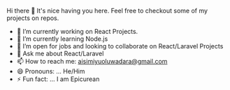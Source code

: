 Hi there 👋
It's nice having you here.
Feel free to checkout some of my projects on repos.
- 🔭 I’m currently working on React Projects.
- 🌱 I’m currently learning Node.js
- 👯 I’m open for jobs and looking to collaborate on React/Laravel Projects
- 💬 Ask me about React/Laravel
- 📫 How to reach me: aisimiyuoluwadara@gmail.com
- 😄 Pronouns: ... He/Him
- ⚡ Fun fact: ... I am Epicurean
<!-- - 🤔 I’m looking for help with Nodejs and React Native -->
